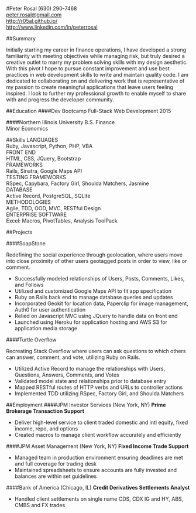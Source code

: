 #Peter Rosal
(630) 290-7468  
peter.rosal@gmail.com  
http://r05al.github.io/  
http://www.linkedin.com/in/peterrosal  

##Summary

Initially starting my career in finance operations, I have developed a strong familiarity with meeting objectives while managing risk, but truly desired a creative outlet to marry my problem solving skills with my design aesthetic. With this pivot I hope to pursue constant improvement and use best practices in web development skills to write and maintain quality code. I am dedicated to collaborating on and delivering work that is representative of my passion to create meaningful applications that leave users feeling inspired. I look to further my professional growth to enable myself to share with and progress the developer community.

##Education
####Dev Bootcamp
Full-Stack Web Development 2015

####Northern Illinois University
B.S. Finance  
Minor Economics  

##Skills
LANGUAGES  
Ruby, Javascript, Python, PHP, VBA  
FRONT END  
HTML, CSS, JQuery, Bootstrap  
FRAMEWORKS  
Rails, Sinatra, Google Maps API  
TESTING FRAMEWORKS  
RSpec, Capybara, Factory Girl, Shoulda Matchers, Jasmine  
DATABASE  
Active Record, PostgreSQL, SQLite  
METHODOLOGIES  
Agile, TDD, OOD, MVC, RESTful Design  
ENTERPRISE SOFTWARE  
Excel: Macros, PivotTables, Analysis ToolPack  

##Projects

####SoapStone

Redefining the social experience through geolocation, where users move into close proximity of other users geotagged posts in order to view, like or comment. 

- Successfully modeled relationships of Users, Posts, Comments, Likes, and Follows
- Utilized and customized Google Maps API to fit app specification
- Ruby on Rails back end to manage database queries and updates
- Incorporated Geokit for location data, Paperclip for image management, Auth0 for user authentication
- Relied on Javascript MVC using JQuery to handle data on front end
- Launched using Heroku for application hosting and AWS S3 for application media storage

####Turtle Overflow

Recreating Stack Overflow where users can ask questions to which others can answer, comment, and vote, utilizing Ruby on Rails.

- Utilized Active Record to manage the relationships with Users, Questions, Answers, Comments, and Votes
- Validated model state and relationships prior to database entry
- Mapped RESTful routes of HTTP verbs and URLs to controller actions
- Implemented TDD utilizing RSpec, Factory Girl, and Shoulda Matchers

##Employment
####JPM Investor Services (New York, NY)
**Prime Brokerage Transaction Support**

- Deliver high-level service to client traded domestic and intl equity, fixed income, repo, and options
- Created macros to manage client workflow accurately and efficiently

####JPM Asset Management (New York, NY)
**Fixed Income Trade Support**

- Managed team in production environment ensuring deadlines are met and full coverage for trading desk
- Maintained spreadsheets to ensure accounts are fully invested and balances are within set guidelines
 
####Bank of America (Chicago, IL)
**Credit Derivatives Settlements Analyst**

- Handled client settlements on single name CDS, CDX IG and HY, ABS, CMBS and FX trades 
